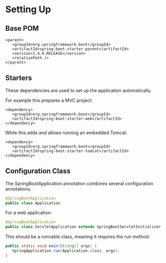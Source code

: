 # Setting Up

## Base POM

```markup
<parent>
   <groupId>org.springframework.boot</groupId>
   <artifactId>spring-boot-starter-parent</artifactId>
   <version>1.4.6.RELEASE</version>
   <relativePath />
</parent>
```

## Starters

These dependencies are used to set up the application automatically.

For example this prepares a MVC project:

```markup
<dependency>
   <groupId>org.springframework.boot</groupId>
   <artifactId>spring-boot-starter-web</artifactId>
</dependency>
```

While this adds and allows running an embedded Tomcat:

```markup
<dependency>
   <groupId>org.springframework.boot</groupId>
   <artifactId>spring-boot-starter-tomcat</artifactId>
</dependency>
```

## Configuration Class

The SpringBootApplication annotation combines several configuration annotations.

```java
@SpringBootApplication
public class Application
```

For a web application:

```java
@SpringBootApplication
public class ServletApplication extends SpringBootServletInitializer
```

This should be a runnable class, meaning it requires the run method:

```java
public static void main(String[] args) {
   SpringApplication.run(Application.class, args);
}
```


